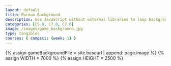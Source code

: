 ```yaml
---
layout: default
title: Pacman Background
description: Use JavaScript without external libraries to loop background moving across screen, OOP style.
categories: [C5.0, C7.0, C7.6]
image: /images/game_background.jpg
type: tangibles
courses: { compsci: {week: 1} }
---
```


{% assign gameBackgroundFile = site.baseurl | append: page.image %}
{% assign WIDTH = 7000 %}
{% assign HEIGHT = 2500 %}

<canvas id="game"></canvas>

<script>
  const canvas = document.getElementById("Pacman");
  const ctx = canvas.getContext('2d');

  const ASPECT_RATIO = {{WIDTH}} / {{HEIGHT}};
  const maxWidth = window.innerWidth;
  const maxHeight = window.innerHeight;

  // Set Dimensions to match the image width
  const canvasWidth = {{WIDTH}};
  const canvasHeight = canvasWidth / ASPECT_RATIO;
  const canvasLeft = 0; // Start from the left edge
  const canvasTop = (maxHeight - canvasHeight) / 2;

  // Set Style properties
  canvas.width = canvasWidth;
  canvas.height = canvasHeight;
  canvas.style.width = `${canvasWidth}px`;
  canvas.style.height = `${canvasHeight}px`;

  canvas.style.position = 'absolute';
  canvas.style.left = `${canvasLeft}px`;
  canvas.style.top = `${canvasTop}px`;

  var gameSpeed = 5;
  class Layer {
    constructor(image, speedRatio) {
      this.x = 0;
      this.y = 0;
      this.width = {{WIDTH}};
      this.height ={{HEIGHT}};
      this.image = image
      this.speedRatio = speedRatio
      this.speed = gameSpeed * this.speedRatio;
      this.frame = 0;
    }
    update() {
      this.x = (this.x - this.speed) % this.width;
    }
    draw(){
      ctx.drawImage(this.image, this.x, this.y);
    }
  }

  const backgroundImg = new Image();
  backgroundImg.src = '{{gameBackgroundFile}}';
  var backgroundObj = new Layer(backgroundImg, 0.5)

  function background() {
    backgroundObj.update();
    backgroundObj.draw();
    requestAnimationFrame(background);
  }
  background();

</script>
